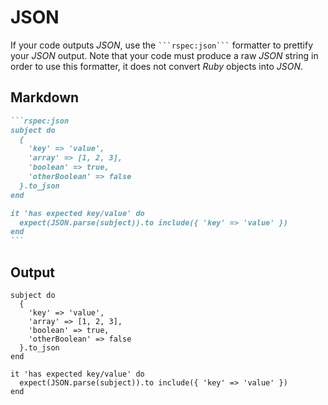 # JSON

If your code outputs _JSON_, use the ```` ```rspec:json``` ```` formatter to prettify your _JSON_ output. Note that your code must produce a raw _JSON_ string in order to use this formatter, it does not convert _Ruby_ objects into _JSON_.

## Markdown

````markdown
```rspec:json
subject do
  {
    'key' => 'value',
    'array' => [1, 2, 3],
    'boolean' => true,
    'otherBoolean' => false
  }.to_json
end

it 'has expected key/value' do
  expect(JSON.parse(subject)).to include({ 'key' => 'value' })
end
```
````

## Output

```rspec:json
subject do
  {
    'key' => 'value',
    'array' => [1, 2, 3],
    'boolean' => true,
    'otherBoolean' => false
  }.to_json
end

it 'has expected key/value' do
  expect(JSON.parse(subject)).to include({ 'key' => 'value' })
end
```
